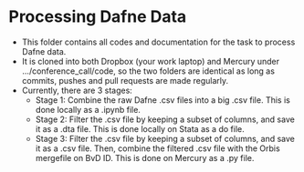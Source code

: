 # Processing Dafne Data

- This folder contains all codes and documentation for the task to process Dafne data. 
- It is cloned into both Dropbox (your work laptop) and Mercury under .../conference_call/code, 
so the two folders are identical as long as commits, pushes and pull requests are made regularly.
- Currently, there are 3 stages:
  - Stage 1: Combine the raw Dafne .csv files into a big .csv file. This is done locally as a .ipynb file.
  - Stage 2: Filter the .csv file by keeping a subset of columns, and save it as a .dta file. This is done locally on Stata as a do file.
  - Stage 3: Filter the .csv file by keeping a subset of columns, and save it as a .csv file. Then, combine the filtered .csv file with the Orbis mergefile on BvD ID. This is done on Mercury as a .py file.
